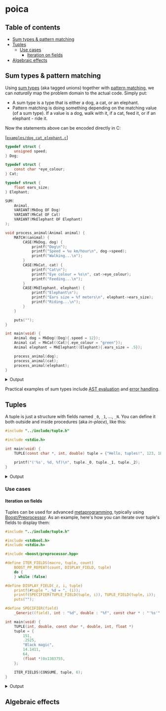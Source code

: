 # poica

## Table of contents
  - [Sum types & pattern matching](#sum-types--pattern-matching)
  - [Tuples](#tuples)
    - [Use cases](#use-cases-1)
      - [Iteration on fields](#iteration-on-fields)
  - [Algebraic effects](#algebraic-effects)

## Sum types & pattern matching

Using [sum types] (aka tagged unions) together with [pattern matching], we can _naturally_ map the problem domain to the actual code. Simply put:

 - A sum type is a type that is either a dog, a cat, or an elephant.
 - Pattern matching is doing something depending on the matching value (of a sum type). If a value is a dog, walk with it, if a cat, feed it, or if an elephant - ride it.

[sum types]: https://en.wikipedia.org/wiki/Tagged_union
[pattern matching]: https://en.wikipedia.org/wiki/Pattern_matching

Now the statements above can be encoded directly in C:

[[`examples/dog_cat_elephant.c`](https://github.com/Hirrolot/poica/blob/master/examples/dog_cat_elephant.c)]
```c
typedef struct {
    unsigned speed;
} Dog;

typedef struct {
    const char *eye_colour;
} Cat;

typedef struct {
    float ears_size;
} Elephant;

SUM(
    Animal,
    VARIANT(MkDog OF Dog)
    VARIANT(MkCat OF Cat)
    VARIANT(MkElephant OF Elephant)
);

void process_animal(Animal animal) {
    MATCH(&animal) {
        CASE(MkDog, dog) {
            printf("Dog\n");
            printf("Speed = %u km/hour\n", dog->speed);
            printf("Walking...\n");
        }
        CASE(MkCat, cat) {
            printf("Cat\n");
            printf("Eye colour = %s\n", cat->eye_colour);
            printf("Feeding...\n");
        }
        CASE(MkElephant, elephant) {
            printf("Elephant\n");
            printf("Ears size = %f meters\n", elephant->ears_size);
            printf("Riding...\n");
        }
    }

    puts("");
}

int main(void) {
    Animal dog = MkDog((Dog){.speed = 12});
    Animal cat = MkCat((Cat){.eye_colour = "green"});
    Animal elephant = MkElephant((Elephant){.ears_size = .5});

    process_animal(dog);
    process_animal(cat);
    process_animal(elephant);
}
```

<details>
  <summary>Output</summary>

```
Dog
Speed = 12 km/hour
Walking...

Cat
Eye colour = green
Feeding...

Elephant
Ears size = 0.500000 meters
Riding...
```

</details>

Practical examples of sum types include [AST evaluation] and [error handling].

[AST evaluation]: https://github.com/Hirrolot/poica/wiki/AST-evaluation
[error handling]: https://github.com/Hirrolot/poica/wiki/Error-handling

## Tuples

A tuple is just a structure with fields named `_0`, `_1`, ..., `_N`. You can define it both outside and inside procedures (aka _in-place_), like this:

```c
#include "../include/tuple.h"

#include <stdio.h>

int main(void) {
    TUPLE(const char *, int, double) tuple = {"Hello, tuples!", 123, 1885.1191};

    printf("('%s', %d, %f)\n", tuple._0, tuple._1, tuple._2);
}
```

<details>
  <summary>Output</summary>

```
('Hello, tuples!', 123, 1885.119100)
```

</details>

### Use cases

#### Iteration on fields

Tuples can be used for advanced [metaprogramming], typically using [Boost/Preprocessor]. As an example, here's how you can iterate over tuple's fields to display them:

[metaprogramming]: https://en.wikipedia.org/wiki/Metaprogramming
[Boost/Preprocessor]: https://www.boost.org/doc/libs/1_53_0/libs/preprocessor/doc/index.html

```c
#include "../include/tuple.h"

#include <stdbool.h>
#include <stdio.h>

#include <boost/preprocessor.hpp>

#define ITER_FIELDS(macro, tuple, count)                                       \
    BOOST_PP_REPEAT(count, DISPLAY_FIELD, tuple)                               \
    do {                                                                       \
    } while (false)

#define DISPLAY_FIELD(_z, i, tuple)                                            \
    printf(#tuple "._%d = ", (i));                                             \
    printf(SPECIFIER(TUPLE_FIELD(tuple, i)), TUPLE_FIELD(tuple, i));           \
    puts("");

#define SPECIFIER(field)                                                       \
    _Generic((field), int : "%d", double : "%f", const char * : "'%s'", float * : "%p")

int main(void) {
    TUPLE(int, double, const char *, double, int, float *)
    tuple = {
        151,
        .2525,
        "Black magic",
        14.1411,
        64,
        (float *)0x1383755,
    };

    ITER_FIELDS(CONSUME, tuple, 6);
}
```

<details>
    <summary>Output</summary>

```
tuple._0 = 151
tuple._1 = 0.252500
tuple._2 = 'Black magic'
tuple._3 = 14.141100
tuple._4 = 64
tuple._5 = 0x1383755
```

</details>

## Algebraic effects
